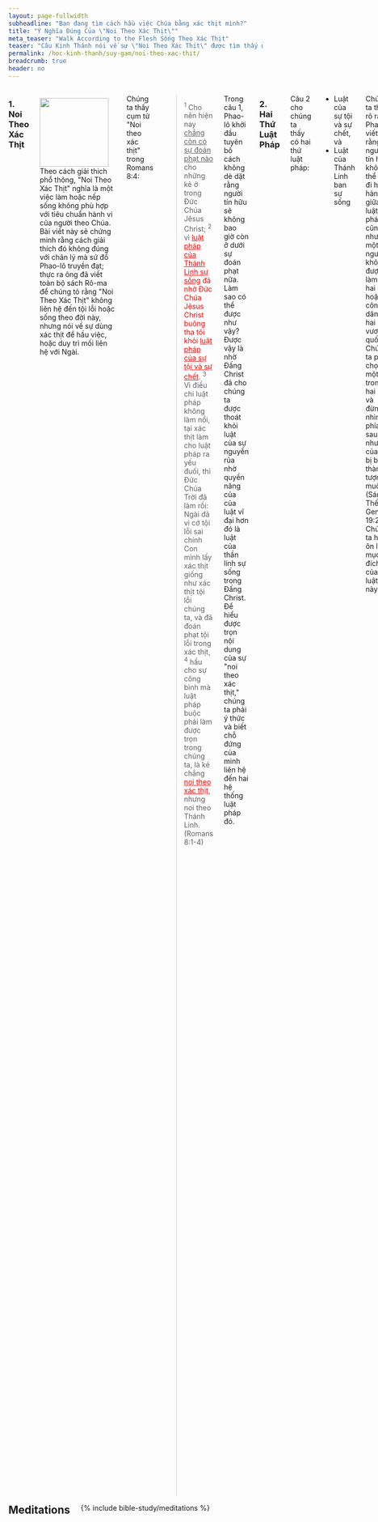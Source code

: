 ```yaml
---
layout: page-fullwidth
subheadline: "Bạn đang tìm cách hầu việc Chúa bằng xác thịt mình?"
title: "Ý Nghĩa Đúng Của \"Noi Theo Xác Thịt\""
meta_teaser: "Walk According to the Flesh Sống Theo Xác Thịt"
teaser: "Câu Kinh Thánh nói về sự \"Noi Theo Xác Thịt\" được tìm thấy ở hầu như ngay giữa sách Rô-ma. Đây chắc không phải chỉ là một sự ngẫu nhiên mà câu Kinh thánh này được thấy ở đây. Hầu như tất cả các sách giải kinh đều không thấy ý nghĩa đúng của nó."
permalink: /hoc-kinh-thanh/suy-gam/noi-theo-xac-thit/
breadcrumb: true
header: no
---
```

<!--more-->
<div class="row">
<div class="medium-8 columns" markdown="1">

### 1. Noi Theo Xác Thịt

<div>
<p>
<img alt src="{{ site.baseurl }}/images/walking.jpg" style="border: 0px none; margin: 7px 15px 0px 0px; max-width: 100%; height: 136px; padding: 0px; float: left;">
Theo cách giải thich phổ thông, "Noi Theo Xác Thịt" nghĩa là một việc làm hoặc nếp sống không phù hợp với tiêu chuẩn hành vi của người theo Chúa. Bài viết này sẽ chứng minh rằng cách giải thích đó không đúng với chân lý mà sứ đồ Phao-lô truyền đạt; thực ra ông đã viết toàn bộ sách Rô-ma để chúng tỏ rằng "Noi Theo Xác Thịt" không liên hệ đến tội lỗi hoặc sống theo đời này, nhưng nói về sự dùng xác thịt để hầu việc, hoặc duy trì mối liên hệ với Ngài.
</p>
</div>

Chúng ta thấy cụm từ "Noi theo xác thịt" trong Romans 8:4:

>  <sup>1</sup> Cho nên hiện nay <u>chẳng còn có sự đoán phạt nào</u> cho những kẻ ở trong Ðức Chúa Jêsus Christ; <sup>2</sup> vì <span style="color: #ff0000;"><u>luật pháp của Thánh Linh sự sống</u> đã nhờ Ðức Chúa Jêsus Christ buông tha tôi khỏi <u>luật pháp của sự tội và sự chết</u></span>. <sup>3</sup> Vì điều chi luật pháp không làm nổi, tại xác thịt làm cho luật pháp ra yếu đuối, thì Ðức Chúa Trời đã làm rồi: Ngài đã vì cớ tội lỗi sai chính Con mình lấy xác thịt giống như xác thịt tội lỗi chúng ta, và đã đoán phạt tội lỗi trong xác thịt, <sup>4</sup> hầu cho sự công bình mà luật pháp buộc phải làm được trọn trong chúng ta, là kẻ chẳng <span style="color: #ff0000;"><u>noi theo xác thịt</u></span>, nhưng noi theo Thánh Linh. (Romans 8:1-4)

Trong câu 1, Phao-lô khởi đầu tuyên bố cách không dè dặt rằng người tín hữu sẽ không bao giờ còn ở dưới sự đoán phạt nữa. Làm sao có thể được như vậy? Được vậy là nhờ Đấng Christ đã cho chúng ta được thoát khỏi luật của sự nguyền rủa nhờ quyền năng của của luật vĩ đại hơn đó là luật của thần linh sự sống trong Đấng Christ. Để hiểu được trọn nội dung của sự "noi theo xác thịt," chúng ta phải ý thức và biết chỗ đứng của minh liên hệ đến hai hệ thống luật pháp đó.

### 2. Hai Thứ Luật Pháp

Câu 2 cho chúng ta thấy có hai thứ luật pháp:

- Luật của sự tội và sự chết, và
- Luật của Thánh Linh ban sự sống

Chúng ta thấy rõ ràng Phao-lô viết rằng người tín hữu không thể nào đi hai hàng giữa hai luật pháp, cũng như một người không được làm tôi hai chủ, hoặc công dân của hai vương quốc. Chúng ta phải chọn một trong hai luật, và đừng nhìn về phía sau kẻo như vợ của Lót bị biến thành tượng muối (Sáng Thế Ký, Genesis 19:26). Chúng ta hãy ôn lại mục đích của hai luật này.

#### a. Luật của Tội Lỗi và Sự Chết

Trước kia khi còn bước đi trong bóng tối, chúng ta là những tội nhân bị nguyền rủa dưới luật của sự tội và sự chết&mdash;các điều răn và điều lệ. <u>luật này cai quản xác thịt của chúng ta</u>; trừng phạt khi chúng ta phạm tội. Luật của sự tội và sự chết có hiệu lực dưới Giao Ước Cũ, Cựu Ước, giữa Đức Chúa Trời và loài người.

##### i. Hệ Thống Dâng Của Tế Lễ Thời Cựu Ước

Vì loài người không thể ngừng phạm tội, Đức Chúa Trời ban cho một <u>giải pháp tạm</u> qua hệ thống dâng của tế lễ và các phương pháp tẩy rửa khác để thỏa các sự đòi hỏi của luật pháp: "Linh hồn nào phạm tội, nó phải chết" (Ezekiel 18:20). Của lễ chết thay cách tạm thời cho người có tội.

Nhưng những của lễ này có đủ để đem đến sự công bình cho loài người trước mặt Đức Chúa Trời? Không, bởi vì chúng chỉ là hình bóng của Của Lễ thực khi Đấng Christ đến. Chúng chỉ tẩy rửa tạm thời xác thịt hư nát và cứ phải lập đi lập lại, còn huyết của Đấng Christ thì đạt được sự tẩy rửa đời đời cho lương tâm được sạch khỏi mặc cảm tội lỗi.

>  <sup>13</sup> Vì nếu huyết của dê đực cùng tro bò cái tơ mà người ta rưới trên kẻ ô uế còn làm sạch được phần xác thịt họ và nên thánh thay, <sup>14</sup> huống chi huyết của Ðấng Christ, là Ðấng nhờ Ðức Thánh Linh đời đời, dâng chính mình không tì tích cho Ðức Chúa Trời, thì sẽ làm sạch lương tâm anh em khỏi công việc chết, đặng hầu việc Ðức Chúa Trời hằng sống, là dường nào! (Hebrews 9:13-14)

Trái với sự tin tưởng của nhiều người, luật pháp không đem người ta lại gn Chúa hơn, vì mục đích chính của nó là cho loài người thấy họ sa ngã đến mức độ nào, lý do tại sao họ bị xa cách Đức Chúa Trời:

> Vì <u>chẳng có một người nào</u> bởi việc làm theo luật pháp mà sẽ được xưng công bình trước mặt Ngài, vì luật pháp cho người ta biết tội lỗi. (Romans 3:20)

##### b. Hệ Thống Dâng Của Lễ Ngày Nay

Mặc dầu đúng ra Thập Tự Giá của Đấng Christ phải vượt trổi hơn hệ thống dâng của tế lễ của thời Cựu Ước, người tín hữu của Tân Ước, vì thiếu sự hiểu biết, vẫn tiếp tục tuân theo hệ thống yếu kém này trong nhiều hình thái khác nhau.

Tín hữu Ga-la-ti với sự cuồng tín về phép cắt bì đến nỗi sứ đồ Phao-lô đã phải
cảnh cáo họ với ngôn từ  nặng nề nhất. Hệ thống này dù đã được Đức Chúa Trời
ban cho, nhưng đã bị chính Ngài phế bỏ sau khi Đấng Christ đến.

<p class="blockquote"><sup>2</sup>Tôi là Phao-lô nói với anh em rằng, nếu anh em chịu làm phép cắt bì, thì Ðấng Christ không bổ ích chi cho anh em hết.  <sup>3</sup>Tôi lại rao cho mọi người chịu cắt bì rằng, họ buộc phải vâng giữ trọn cả luật pháp.  <sup>4</sup>Anh em thảy đều muốn cậy luật pháp cho được xưng công bình, thì đã <u>lìa khỏi Ðấng Christ, mất ân điển rồi</u>.(Galatians 5:2-4)</p>

Người Cơ-lô-se với vô số những luật lệ mà họ đã thường tuân theo để đạt được
mọt mức thánh hóa nào đó. Họ đã phạm nhiều những sai lầm sinh tử như nhiều tín
hữu ngày nay. Chính ra họ phải nghe lời cảnh cáo của Phao-lô rằng mọi nỗ lực
dùng bất cứ phương tiện nào ngoài niềm tin đơn sơ nơi thập tự giá của Đấng
Christ để đến gần Chúa đều đáng bị "a-na-them," nghĩa là đáng chịu lửa hỏa
ngục. Phao-lô đã viết cho người tín hữu Cơ-lô-se như sau:

<p class="blockquote">
<sup>20</sup>Ví bằng anh em chết với Ðấng Christ về sự sơ học của thế gian, thì làm sao lại để cho những thể lệ nầy ép buộc mình, như anh em còn sống trong thế gian:  <sup>21</sup>Chớ lấy, chớ nếm, chớ rờ?  <sup>22</sup>Cả sự đó hễ dùng đến thì hư nát, theo qui tắc và đạo lý loài người,  <sup>23</sup>dầu bề ngoài có vẻ khôn ngoan, là bởi thờ lạy theo ý riêng, cách khiêm nhượng và khắc khổ thân thể mình; nhưng không ích gì để chống cự lòng dục của xác thịt.
 (Colossians 2:20-23)</p>

Còn chúng ta là những người tin Chúa của thế kỷ 21? <b>Xưng tội?</b>&mdash;chỉ
là nói suông vì không ai có thể xưng hết mọi tội mình; vì theo James 2:10 thì
phạm một tội cũng như phạm cả toàn bộ luật pháp. Bày tỏ sự <b>ăn năn</b>?
<b>Tiền bạc</b> dâng phần mười? <b>Hành xác?</b> <b>Kiêng ăn?</b> <b>Hãm
mình?</b> <b>Hy sinh</b> một điều gì đó?&mdash;thực ra chẳng có sự hy sinh nào
được Chúa chấp nhận, vì của lễ đó phải toàn hảo như chiên đầu lòng không tỳ
vết; chỉ mình Chúa Giê-su là của lễ đẹp lòng Đức Chúa Trời còn mọi sự hy sinh
của chúng ta chỉ là tấm áo nhớp thì làm sao dám dành sự vinh hiển của Chiên Con?

Trong khi những nghi lễ trong thời Cựu Ước được chính Chúa ban làm giải pháp
tạm thời cho những sự vi phạm, những giải pháp mà tín hữu của thời Tân Ước tự
tạo nên chỉ là những sản phẩm của xác thịt. Quí vị có nhớ "lửa lạ" trong
Leviticus 10:1 không? Mọi của lễ do bàn tay con người tự tạo nên đều ở dưới cơn
thạnh nộ của Đức Chúa Trời. Trong 2 Samuel 6:6 chúng ta thấy Uzzah dùng xác
thịt mình đụng đến vật chí thánh của Đức Chúa Trời thì liền mất mạng. Ananias và
Sapphira dâng hiến không phải từ đức tin cũng gặp đồng một số phận (Acts
5:1-11). Thà đừng dâng hiến thì họ đã không phạm tội cùng Chúa, nhưng tội càng
nặng nề hơn khi khi họ tìm cách bước đi với Chúa trong xác thịt thay vì đức tin
và ân điển (Romans 8:4).

Các của lễ nhân tạo đều là điều đáng khinh tởm trước mặt Đức Chúa Trời vì Ngài
chẳng nhận gì khác hơn sinh tế hoàn hảo là chính Đức Chúa Giê-su Christ.

Thế còn hệ thống dâng của lễ trong Cựu Ước mà chính Chúa đã ban cho người
Do-thái? Cũng chính Chúa đã định trước là nó sẽ bị phế bỏ như chúng ta đọc thấy
trong Hebrews 8:13:

> Gọi ước đó là ước mới, thì đã xưng ước trước là cũ; vả, điều chi đã cũ đã già, thì gần tiêu mất đi. (Hebrews 8:13)

Điều này dẫn chúng ta đến một luật mới, luật đem đến sự sống.

#### b. Luật của Thánh Linh Ban Sự Sống

Phao-lô đã viết rất nhiều thơ để giúp hội thánh Chúa thấy luật mới này, nhưng
họ chỉ thấy được luật của thời Cựu Ước mà ông gọi là <u>luật của sự tội và sự
chết</u>. Luật mới đến trong thời Tân Ước buộc mọi người phải đi đến một quyết
định sinh tử: phải chọn để sống dưới mọt trong hai luật, không được đi hai
hàng. Trong Rô-ma chương 7, Phao-lô đưa ra một thí dụ về một người đàn bà nếu
muốn tái hôn thì chồng cũ phải chết đi. Thì tương tự như thế, Chúa đã chịu chết
thay hầu cho chúng ta được thoát khỏi luật của sự tội và sự chết mà được kết
hợp với Ngài. Nếu cứ giữ cả hai mối liên hệ thì phạm tội ngoại tình thuộc linh.

Luật cũ đòi hỏi sự vâng lời tuyệt đối về những quy củ và phép tắc cùng với
những giải pháp tạm thời trong trường hợp thất bại. Còn luật mới đòi hỏi những
gì? Luật đó cũng đòi hỏi một sự vâng lời tuyệt đối, nhưng không còn đặt nền
tảng trên những quy luật, mà đặt trên đức tin nơi việc Chúa Giê-su đã hoàn
tất. Người tín hữu sẽ sống như thế nào dưới luật mới đó?

Đức tin nơi Đấng Christ có thể được bày tỏ như sau:

<p class="blockquote">
Chẳng có việc lành nào tôi làm đưa tôi lại gần Chúa hơn, và cũng chẳng có việc
ác nào tôi làm có thể khiến Ngài lìa bỏ tôi. Tôi phải đặt trọn niềm tin nơi
Chúa Giê-su rằng Ngài đã trả hết nợ cho tôi quá khứ, hiện tại, và tương lai.
</p>

Ai dám tin như lời viết ở trên? Hoặc có ai e sợ rằng có một tội lỗi nào đó lớn
lao đến độ có thể làm giảm hiệu năng của quyền tha thứ trọn vẹn của thập tự
giá? Một điều chi đó khiến sự chết của Chúa không được trọn vẹn?

Luật mới này chỉ đòi hỏi một điều: đức tin. Vì đức tin là điều duy nhất Chúa
chấp nhận&mdash;<em>"Vì người công bình sẽ sống bởi đức tin" (Romans 1:17;
Galatians 3:11; Hebrews 10:38)</em>. Đức tin là "việc làm" duy nhất Chúa chấp
nhận, "việc làm" duy nhất mà người tín hữu có thể làm.

>
<sup>28</sup>Chúng thưa rằng: Chúng tôi phải làm chi cho được làm công việc Ðức
Chúa Trời?  <sup>29</sup>Ðức Chúa Jêsus đáp rằng: Các ngươi <u>tin Ðấng mà Ðức
Chúa Trời đã sai đến, ấy đó là công việc Ngài</u>. (John 6:28-29)

Do đó việc làm của người tín hữu trong Tân Ước không phải là những công việc
đến từ xác thịt, nhưng chính đức tin là công việc. Ví bằng Chúa có giao cho ai
trọng trách gì, chẳng hạn như đưa tuyển dân của Ngài ra khỏi xứ Ai-cập, hoặc đi
rao giảng Tin Lành cho dân thành Ni-ni-ve, thì những sứ mạng này không phải là
việc làm, mà là công việc mà Đức Chúa Trời đã dành sẵn và sai đi. Những việc đó
không đưa người đó vào thiên đàng, và những người Chúa đã sai đi thì chắc chắn
họ sẽ đi, vì ai chống lại được ý Chúa? Chúa sai Môi-se và Giô-na thì họ cuối
cùng sẽ đi dù khởi đầu với sự miễn cưỡng. Chúa không hề chấp nhận một điều gì
khác từ chính chúng ta ngoại trừ đức tin, vì chỉ có một công việc đáng kể là
thập tự giá của Đấng Christ, mọi điều khác đến từ con người hay hư nát thì chỉ
là tấm áo nhớp (Isaiah 64:6).

### 3. Bước Đi Theo Thánh Linh

Đến đây chúng ta đã thấy sự tương phản giữa hai thứ luật pháp:

- Một luật pháp đặt nền tảng trên Cựu Ước mà sứ đồ Phao-lô gọi là luật của tội
lỗi và sự chết, luật này cai quản xác thịt của chúng ta, dò xét những điều
chúng ta làm hoặc không làm, và hình phạt khi vi phạm.
- Một luật pháp đặt nền tảng trên Tân Ước chỉ đòi hỏi một điều: đức tin. Không
được thêm hoặc bớt một điều gì. Hay nói cách khác, không đặt niềm tin nơi điều
gì khác ngoại trừ Đấng Christ.

Đến đây chúng ta thấy rõ rằng xác thịt không có phần gì trong sự bước theo Thánh Linh. Câu hỏi được đặt ra ở đây là làm sao một người có thể bước theo Thánh Linh? Chỉ có một cách duy nhất là qua đức tin mà thôi. Phao-lô khuyên chúng ta cứ nhìn xem Đức Chúa Giê-su là khởi đầu và thành toàn của đức tin (Hebrews 12:2). Người Hê-bơ-rơ trong đồng vắng phải nhìn lên con rắn đồng treo lên để khỏi mất mạng (Numbers 21:9). Phi-e-rơ phải chú nhìn Chúa Giê-su khi ông đang đi trên biển hồ dậy sóng (Matthew 14:29-30).

Đó là cách chúng ta bước đi theo Thánh Linh.

### 4. Kết Luận

Chúng ta hãy đọc đoạn Kinh thánh khi ông Ni-cô-đem đến gặp Chúa Giê-su một vào một buổi tối kia:

> <sup>1</sup>Trong vòng người Pha-ri-si, có người tên là Ni-cô-đem, là một người trong những kẻ cai trị dân Giu-đa.  <sup>2</sup>Ban đêm, người nầy đến cùng Ðức Chúa Jêsus mà nói rằng: Thưa thầy, chúng tôi biết thầy là giáo sư từ Ðức Chúa Trời đến; vì những phép lạ thầy đã làm đó, nếu Ðức Chúa Trời chẳng ở cùng, thì không ai làm được.  <sup>3</sup>Ðức Chúa Jêsus cất tiếng đáp rằng: Quả thật, quả thật, ta nói cùng ngươi, nếu một người chẳng sanh lại, thì không thể thấy được nước Ðức Chúa Trời. (John 3:1-3)

Không cần đợi Ni-cô-đem đặt câu hỏi mà thực lòng ông đã nung nấu từ lâu, Chúa Giê-su cho ông một câu trả lời chắc ngoài định kiến của ông. Ni-cô-đem hẳn đã đến với Chúa Giê-su buổi tối đó với cùng câu hỏi mà những kẻ đương thời với ông đã nêu lên trong Giăng 6:28-29: <em>"<sup>28</sup>Chúng thưa rằng: Chúng tôi phải làm chi cho được làm công việc Ðức Chúa Trời?  <sup>29</sup>Ðức Chúa Jêsus đáp rằng: Các ngươi <u>tin</u> Ðấng mà Ðức Chúa Trời đã sai đến, ấy đó là công việc Ngài."</em> Đức tin, không phải việc làm. Sự trông cậy, chẳng phải nỗ lực con người.

Ni-cô-đem tìm cách liên hệ với Chúa cũng giống như các tín hữu ngày nay. Chúng ta thường nghĩ ngay đến điều gì mình có thế "làm" từ vị trí của xác thịt. Chúa muốn nói với ông như vầy: "Chẳng có điều chi ngươi có thể làm để vào được nước thiên đàng. Ngươi không cần nỗ lực của mình, nhưng cần được tái sinh về tâm linh." Và Ngài giải thích: <em>"Điều gì đến từ xác thịt thì vẫn là xác thịt, chỉ có những gì đến bởi Thánh Linh mới thuộc về tâm linh (John 3:6)."</em> Do đó chúng ta đừng tiếp tục định giá trị chỗ đứng của mình trước Đức Chúa Trời dựa trên những gì xác thịt mình có thể làm, dù việc lành hay việc dữ.

Tôi đã thường được nghe những lời giảng dạy về "đức tin phải đi chung với việc làm," rồi những lời giảng ngược lại khuyên tôi đừng cậy sức mình. Thế thì tôi phải làm gì? Không làm gì thì chết, mà làm thì cũng chết. Những sự giảng dạy mâu thuẫn này mang lại nhiều bối rối cho các tín hữu. Hãy tưởng tượng người tín hữu với nhiều hoang mang này, cộng với nhiều mặc cảm tội lỗi, tìm cách để chia xẻ niềm tin với người khác. Người đang được giảng đạo dễ dàng thấy những sự không đồng nhất trong những lời làm chứng. Họ cần được an nghỉ,thì họ lại thấy chính người đang giảng đạo cho họ vẫn còn tìm cách để làm hoà với Đức Chúa Trời. Tâm hồn của họ đang chìm đắm trong biển mê của tội lỗi cần được xoa dịu, thì họ lại cảm thấy nhiều mặc cảm tội lỗi trong người môn đệ của Chúa Giê-su. Họ cần cảm nhận sự yêu thương nhưng lại không cảm thấy tình yêu đó trong tâm hồn người chính ra phải thấm nhuần tình yêu thương từ Trời.

Lý do là vì người tín hữu đó đang còn tìm cách sống đời sống tin kính qua xác thịt. Họ cố dùng việc làm của mình để chứng tỏ mình xứng đáng. Họ vẫn còn sống dưới một luật pháp mà chính ra Chúa Giê-su đã giải thoát họ ra khỏi rồi. Họ vẫn lo lắng về nhiều điều nên làm hoặc không nên làm. Mối liên hệ giữa họ và Chúa như chỉ mành treo chuông. Họ lo rằng chỉ cần thêm một tội là Chúa sẽ lìa bỏ họ. Trên lý thuyết họ nhận Chúa Giê-su là Cứu Chúa, trên thực tế họ không tin chắc về sự sống đời đời. Vì xác thịt họ vẫn còn là yếu tố quyết định sự sống đời đời.

Ngược lại, đi theo Thánh Linh đơn giản chỉ là: an nghỉ trên chân lý rằng Chúa đã trả hết mọi giá trên thập tự giá. Sự an nghỉ này là việc làm đẹp lòng Đức Chúa Trời, và là công việc duy nhất Ngài chấp nhận.

> Vậy, chúng ta phải gắng sức vào sự yên nghỉ đó, hầu cho không có một người nào trong chúng ta theo gương kẻ <u>chẳng tin</u> (pattern of disobedience&mdash;NETBible) kia mà vấp ngã. (Hebrews 4:11)

Đức tin thật sẽ dẫn đến sự an nghỉ. Bằng chứng của đức tin là sự an nghỉ vì tin vào lời Chúa phán "mọi sự đã được trọn." Sự an nghỉ này là ngày Sa-bát thật khi người tín hữu không còn vật lộn để tìm cách làm hoà với Chúa. Sự an nghỉ thật dưới chân "Thập Tự Xưa."

Bây giờ bạn đọc có thấy "Noi Theo Xác Thịt," hoặc "Bước Đi Theo Xác Thịt," không nói về vấn đề tội lỗi, nhưng nói về sự sử dụng nỗ lực của xác thịt cách vô vọng để làm hoà với Đức Chúa Trời? Có thấy rằng nỗ lực xác thịt này quả thực là một sự "chẳng tin" mà tác giả Hê-bơ-rơ đã viết?

{% include bible-study/bible-study-footer %}
</div><!-- /.medium-8.columns -->
<div class="bible-index medium-4 columns">
<h2 style="margin: 0px">Meditations</h2>
        {% include bible-study/meditations %}
</div><!-- /.medium-4.columns -->
</div><!-- /.row -->
